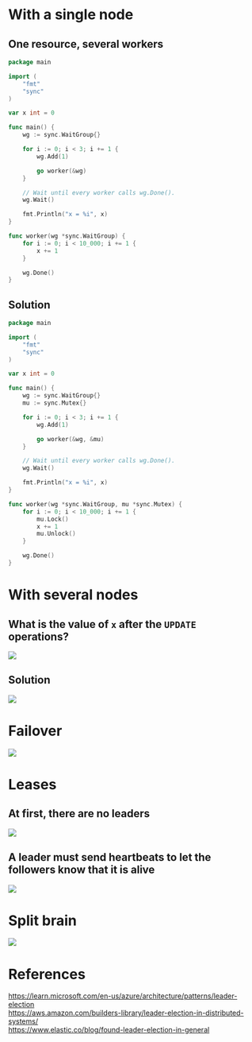 # With a single node

## One resource, several workers

```go
package main

import (
	"fmt"
	"sync"
)

var x int = 0

func main() {
	wg := sync.WaitGroup{}

	for i := 0; i < 3; i += 1 {
		wg.Add(1)

		go worker(&wg)
	}

	// Wait until every worker calls wg.Done().
	wg.Wait()

	fmt.Println("x = %i", x)
}

func worker(wg *sync.WaitGroup) {
	for i := 0; i < 10_000; i += 1 {
		x += 1
	}

	wg.Done()
}
```

## Solution

```go
package main

import (
	"fmt"
	"sync"
)

var x int = 0

func main() {
	wg := sync.WaitGroup{}
	mu := sync.Mutex{}

	for i := 0; i < 3; i += 1 {
		wg.Add(1)

		go worker(&wg, &mu)
	}

	// Wait until every worker calls wg.Done().
	wg.Wait()

	fmt.Println("x = %i", x)
}

func worker(wg *sync.WaitGroup, mu *sync.Mutex) {
	for i := 0; i < 10_000; i += 1 {
		mu.Lock()
		x += 1
		mu.Unlock()
	}

	wg.Done()
}
```

# With several nodes

## What is the value of `x` after the `UPDATE` operations?

![](./assets/1.png)

## Solution

![](./assets/2.png)


# Failover

![](./assets/failover1.png)

# Leases

## At first, there are no leaders

![](./assets/leases1.png)

## A leader must send heartbeats to let the followers know that it is alive

![](./assets/leases2.png)

# Split brain

![](./assets/splitbrain1.png)

# References

https://learn.microsoft.com/en-us/azure/architecture/patterns/leader-election  
https://aws.amazon.com/builders-library/leader-election-in-distributed-systems/  
https://www.elastic.co/blog/found-leader-election-in-general  